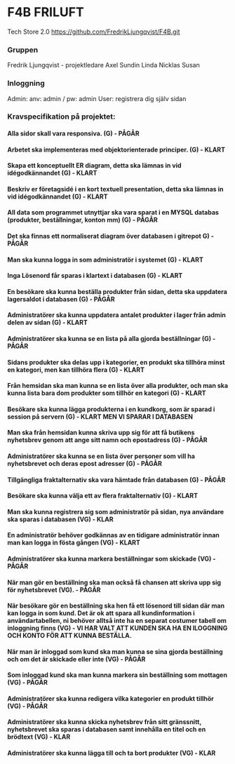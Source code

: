 # F4B FRILUFT
Tech Store 2.0 
https://github.com/FredrikLjungqvist/F4B.git

### Gruppen
Fredrik Ljungqvist - projektledare
Axel Sundin
Linda 
Nicklas
Susan

### Inloggning 
Admin: anv: admin / pw: admin
User: registrera dig själv sidan

### Kravspecifikation på projektet:

#### Alla sidor skall vara responsiva. (G) - PÅGÅR
#### Arbetet ska implementeras med objektorienterade principer. (G) - KLART
#### Skapa ett konceptuellt ER diagram, detta ska lämnas in vid idégodkännandet (G) - KLART
#### Beskriv er företagsidé i en kort textuell presentation, detta ska lämnas in vid idégodkännandet (G) - KLART
#### All data som programmet utnyttjar ska vara sparat i en MYSQL databas (produkter, beställningar, konton mm) (G) - PÅGÅR
#### Det ska finnas ett normaliserat diagram över databasen i gitrepot G) - PÅGÅR
#### Man ska kunna logga in som administratör i systemet (G) - KLART
#### Inga Lösenord får sparas i klartext i databasen (G) - KLART
#### En besökare ska kunna beställa produkter från sidan, detta ska uppdatera lagersaldot i databasen (G) - PÅGÅR
#### Administratörer ska kunna uppdatera antalet produkter i lager från admin delen av sidan (G) - KLART
#### Administratörer ska kunna se en lista på alla gjorda beställningar (G) - PÅGÅR
#### Sidans produkter ska delas upp i kategorier, en produkt ska tillhöra minst en kategori, men kan tillhöra flera (G) - KLART
#### Från hemsidan ska man kunna se en lista över alla produkter, och man ska kunna lista bara dom produkter som tillhör en kategori (G) - KLART
#### Besökare ska kunna lägga produkterna i en kundkorg, som är sparad i session på servern (G) - KLART MEN VI SPARAR I DATABASEN
#### Man ska från hemsidan kunna skriva upp sig för att få butikens nyhetsbrev genom att ange sitt namn och epostadress (G) - PÅGÅR
#### Administratörer ska kunna se en lista över personer som vill ha nyhetsbrevet och deras epost adresser (G) - PÅGÅR
#### Tillgängliga fraktalternativ ska vara hämtade från databasen (G) - PÅGÅR
#### Besökare ska kunna välja ett av flera fraktalternativ (G) - KLART

#### Man ska kunna registrera sig som administratör på sidan, nya användare ska sparas i databasen (VG) - KLAR   
#### En administratör behöver godkännas av en tidigare administratör innan man kan logga in fösta gången (VG) - KLART
#### Administratörer ska kunna markera beställningar som skickade (VG) - PÅGÅR
#### När man gör en beställning ska man också få chansen att skriva upp sig för nyhetsbrevet (VG). - PÅGÅR
#### När besökare gör en beställning ska hen få ett lösenord till sidan där man kan logga in som kund. Det är ok att spara all kundinformation i användartabellen, ni behöver alltså inte ha en separat costumer tabell om inloggning finns (VG) - VI HAR VALT ATT KUNDEN SKA HA EN ILOGGNING OCH KONTO FÖR ATT KUNNA BESTÄLLA.
#### När man är inloggad som kund ska man kunna se sina gjorda beställning och om det är skickade eller inte (VG) - PÅGÅR
#### Som inloggad kund ska man kunna markera sin beställning som mottagen (VG) - PÅGÅR
#### Administratörer ska kunna redigera vilka kategorier en produkt tillhör (VG) - PÅGÅR
#### Administratörer ska kunna skicka nyhetsbrev från sitt gränssnitt, nyhetsbrevet ska sparas i databasen samt innehålla en titel och en brödtext (VG) - KLAR
#### Administratörer ska kunna lägga till och ta bort produkter (VG) - KLAR


